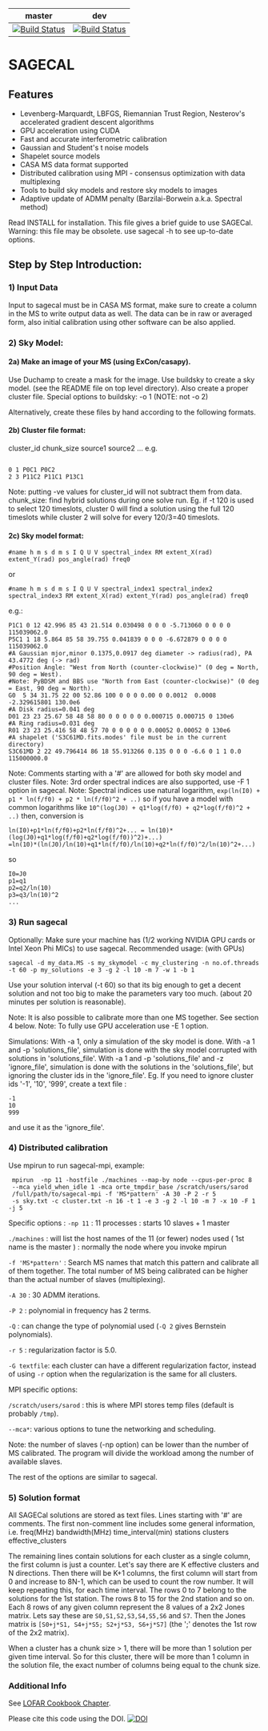 

| **master**  | **dev** |
| ------------- | ------------- |
| [![Build Status](https://travis-ci.org/nlesc-dirac/sagecal.svg?branch=master)](https://travis-ci.org/nlesc-dirac/sagecal)  | [![Build Status](https://travis-ci.org/nlesc-dirac/sagecal.svg?branch=dev)](https://travis-ci.org/nlesc-dirac/sagecal)  |


# SAGECAL


## Features

- Levenberg-Marquardt, LBFGS, Riemannian Trust Region, Nesterov's accelerated gradient descent algorithms
- GPU acceleration using CUDA
- Fast and accurate interferometric calibration
- Gaussian and Student's t noise models
- Shapelet source models
- CASA MS data format supported
- Distributed calibration using MPI - consensus optimization with data multiplexing
- Tools to build sky models and restore sky models to images
- Adaptive update of ADMM penalty (Barzilai-Borwein a.k.a. Spectral method)


Read INSTALL for installation. This file gives a brief guide to use SAGECal.
Warning: this file may be obsolete. use sagecal -h to see up-to-date options.


## Step by Step Introduction:

### 1) Input Data
Input to sagecal must be in CASA MS format, make sure to create a column in the MS to write output data as well. The data can be in raw or averaged form, also initial calibration using other software can be also applied.


### 2) Sky Model:
#### 2a) Make an image of your MS (using ExCon/casapy). 
Use Duchamp to create a mask for the image. Use buildsky to create a sky model. (see the README file on top level directory). Also create a proper cluster file.
Special options to buildsky: -o 1 (NOTE: not -o 2)

Alternatively, create these files by hand according to the following formats.

#### 2b) Cluster file format:
cluster_id chunk_size source1 source2 ...
e.g.
```

0 1 P0C1 P0C2
2 3 P11C2 P11C1 P13C1

```

Note: putting -ve values for cluster_id will not subtract them from data.
chunk_size: find hybrid solutions during one solve run. Eg. if -t 120 is used 
to select 120 timeslots, cluster 0 will find a solution using the full 120 timeslots while cluster 2 will solve for every 120/3=40 timeslots.

#### 2c) Sky model format:
```
#name h m s d m s I Q U V spectral_index RM extent_X(rad) extent_Y(rad) pos_angle(rad) freq0
```

or

```
#name h m s d m s I Q U V spectral_index1 spectral_index2 spectral_index3 RM extent_X(rad) extent_Y(rad) pos_angle(rad) freq0
```

e.g.:

```
P1C1 0 12 42.996 85 43 21.514 0.030498 0 0 0 -5.713060 0 0 0 0 115039062.0
P5C1 1 18 5.864 85 58 39.755 0.041839 0 0 0 -6.672879 0 0 0 0 115039062.0
#A Gaussian mjor,minor 0.1375,0.0917 deg diameter -> radius(rad), PA 43.4772 deg (-> rad)
#Position Angle: "West from North (counter-clockwise)" (0 deg = North, 90 deg = West). 
#Note: PyBDSM and BBS use "North from East (counter-clockwise)" (0 deg = East, 90 deg = North). 
G0  5 34 31.75 22 00 52.86 100 0 0 0 0.00 0 0.0012  0.0008 -2.329615801 130.0e6
#A Disk radius=0.041 deg
D01 23 23 25.67 58 48 58 80 0 0 0 0 0 0.000715 0.000715 0 130e6
#A Ring radius=0.031 deg
R01 23 23 25.416 58 48 57 70 0 0 0 0 0 0.00052 0.00052 0 130e6
#A shapelet ('S3C61MD.fits.modes' file must be in the current directory)
S3C61MD 2 22 49.796414 86 18 55.913266 0.135 0 0 0 -6.6 0 1 1 0.0 115000000.0
```


Note: Comments starting with a '#' are allowed for both sky model and cluster files.
Note: 3rd order spectral indices are also supported, use -F 1 option in sagecal.
Note: Spectral indices use natural logarithm, ```exp(ln(I0) + p1 * ln(f/f0) + p2 * ln(f/f0)^2 + ..)``` so if you have a model with common logarithms like ```10^(log(J0) + q1*log(f/f0) + q2*log(f/f0)^2 + ..)``` then, conversion is

```
ln(I0)+p1*ln(f/f0)+p2*ln(f/f0)^2+... = ln(10)*(log(J0)+q1*log(f/f0)+q2*log(f/f0))^2)+...)
=ln(10)*(ln(J0)/ln(10)+q1*ln(f/f0)/ln(10)+q2*ln(f/f0)^2/ln(10)^2+...)
```
so
```
I0=J0
p1=q1
p2=q2/ln(10)
p3=q3/ln(10)^2
...
```

### 3) Run sagecal
Optionally: Make sure your machine has (1/2 working NVIDIA GPU cards or Intel Xeon Phi MICs) to use sagecal.
Recommended usage: (with GPUs)

```
sagecal -d my_data.MS -s my_skymodel -c my_clustering -n no.of.threads -t 60 -p my_solutions -e 3 -g 2 -l 10 -m 7 -w 1 -b 1
```

Use your solution interval (-t 60) so that its big enough to get a decent solution and not too big to make the parameters vary too much. (about 20 minutes per solution is reasonable).

Note: It is also possible to calibrate more than one MS together. See section 4 below.
Note: To fully use GPU acceleration use -E 1 option.

Simulations:
With -a 1, only a simulation of the sky model is done.
With -a 1 and -p 'solutions_file', simulation is done with the sky model corrupted with solutions in 'solutions_file'.
With -a 1 and -p 'solutions_file' and -z 'ignore_file', simulation is done with the solutions in the 'solutions_file', but ignoring the cluster ids in the 'ignore_file'.
Eg. If you need to ignore cluster ids '-1', '10', '999', create a text file :

```
-1
10
999
```

and use it as the 'ignore_file'.


### 4) Distributed calibration

Use mpirun to run sagecal-mpi, example:
```
 mpirun  -np 11 -hostfile ./machines --map-by node --cpus-per-proc 8 
 --mca yield_when_idle 1 -mca orte_tmpdir_base /scratch/users/sarod 
 /full/path/to/sagecal-mpi -f 'MS*pattern' -A 30 -P 2 -r 5 
 -s sky.txt -c cluster.txt -n 16 -t 1 -e 3 -g 2 -l 10 -m 7 -x 10 -F 1 -j 5
```

Specific options : 
```-np 11``` : 11 processes : starts 10 slaves + 1 master

```./machines``` : will list the host names of the 11 (or fewer) nodes used ( 1st name is the master ) : normally the node where you invoke mpirun

```-f 'MS*pattern'``` : Search MS names that match this pattern and calibrate all of them together. The total number of MS being calibrated can be higher than the actual number of slaves (multiplexing).

```-A 30``` : 30 ADMM iterations.

```-P 2``` : polynomial in frequency has 2 terms.

```-Q``` : can change the type of polynomial used (```-Q 2``` gives Bernstein polynomials).

```-r 5``` : regularization factor is 5.0.

```-G textfile```: each cluster can have a different regularization factor, instead of using ```-r``` option when the regularization is the same for all clusters.

MPI specific options:

```/scratch/users/sarod``` : this is where MPI stores temp files (default is probably ```/tmp```).

```--mca*```: various options to tune the networking and scheduling.

Note: the number of slaves (-np option) can be lower than the number of MS calibrated. The program will divide the workload among the number of available slaves.


The rest of the options are similar to sagecal.


### 5) Solution format
All SAGECal solutions are stored as text files. Lines starting with '#' are comments.
The first non-comment line includes some general information, i.e.
freq(MHz) bandwidth(MHz) time_interval(min) stations clusters effective_clusters

The remaining lines contain solutions for each cluster as a single column, the first column is just a counter. 
Let's say there are K effective clusters and N directions. Then there will be K+1 columns, the first column will start from 0 and increase to 8N-1, 
which can be used to count the row number. It will keep repeating this, for each time interval.
The rows 0 to 7 belong to the solutions for the 1st station. The rows 8 to 15 for the 2nd station and so on. 
Each 8 rows of any given column represent the 8 values of a 2x2 Jones matrix. Lets say these are ```S0,S1,S2,S3,S4,S5,S6``` and ```S7```. Then the Jones matrix is ```[S0+j*S1, S4+j*S5; S2+j*S3, S6+j*S7]``` (the ';' denotes the 1st row of the 2x2 matrix).

When a cluster has a chunk size > 1, there will be more than 1 solution per given time interval. 
So for this cluster, there will be more than 1 column in the solution file, the exact number of columns being equal to the chunk size.



### Additional Info
See [LOFAR Cookbook Chapter](https://support.astron.nl/LOFARImagingCookbook/sagecal.html).

Please cite this code using the DOI.
[![DOI](https://zenodo.org/badge/DOI/10.5281/zenodo.1289316.svg)](https://doi.org/10.5281/zenodo.1289316)
